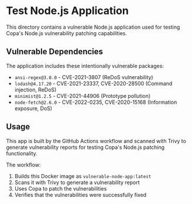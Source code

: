 # Test Node.js Application

This directory contains a vulnerable Node.js application used for testing Copa's Node.js vulnerability patching capabilities.

## Vulnerable Dependencies

The application includes these intentionally vulnerable packages:
- `ansi-regex@3.0.0` - CVE-2021-3807 (ReDoS vulnerability)
- `lodash@4.17.20` - CVE-2021-23337, CVE-2020-28500 (Command injection, ReDoS)
- `minimist@1.2.5` - CVE-2021-44906 (Prototype pollution)
- `node-fetch@2.6.0` - CVE-2022-0235, CVE-2020-15168 (Information exposure, DoS)

## Usage

This app is built by the GitHub Actions workflow and scanned with Trivy to generate vulnerability reports for testing Copa's Node.js patching functionality.

The workflow:
1. Builds this Docker image as `vulnerable-node-app:latest`
2. Scans it with Trivy to generate a vulnerability report
3. Uses Copa to patch the vulnerabilities
4. Verifies that the vulnerabilities were successfully fixed